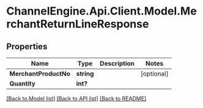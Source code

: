 # ChannelEngine.Api.Client.Model.MerchantReturnLineResponse
## Properties

Name | Type | Description | Notes
------------ | ------------- | ------------- | -------------
**MerchantProductNo** | **string** |  | [optional] 
**Quantity** | **int?** |  | 

[[Back to Model list]](../README.md#documentation-for-models) [[Back to API list]](../README.md#documentation-for-api-endpoints) [[Back to README]](../README.md)

